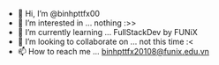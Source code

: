 - 👋 Hi, I’m @binhpttfx00
- 👀 I’m interested in ... nothing :>>
- 🌱 I’m currently learning ... FullStackDev by FUNiX
- 💞️ I’m looking to collaborate on ... not this time :<
- 📫 How to reach me ... binhpttfx20108@funix.edu.vn

<!---
binhpttfx00/binhpttfx00 is a ✨ special ✨ repository because its `README.md` (this file) appears on your GitHub profile.
You can click the Preview link to take a look at your changes.
--->
